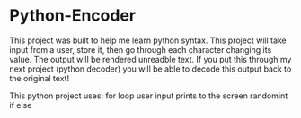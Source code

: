 # Python-Encoder

This project was built to help me learn python syntax. 
This project will take input from a user, store it, then go through each character changing its value.
The output will be rendered unreadble text.
If you put this through my next project (python decoder) you will be able to decode this output back to the original text!

This python project uses: 
for loop
user input
prints to the screen
randomint
if else

